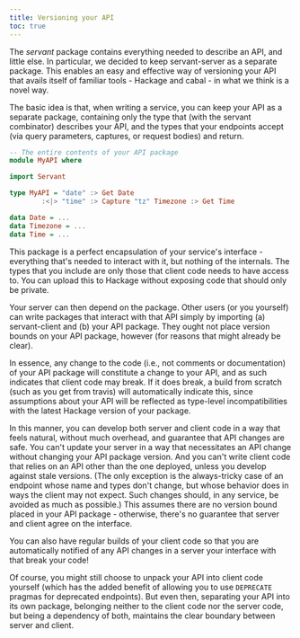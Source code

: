 ```yaml
---
title: Versioning your API
toc: true
---
```


The *servant* package contains everything needed to describe an API, and little else. In particular, we decided to keep servant-server as a separate package. This enables an easy and effective way of versioning your API that avails itself of familiar tools - Hackage and cabal - in what we think is a novel way.

The basic idea is that, when writing a service, you can keep your API as a separate package, containing only the type that (with the servant combinator) describes your API, and the types that your endpoints accept (via query parameters, captures, or request bodies) and return.

``` haskell
-- The entire contents of your API package
module MyAPI where

import Servant

type MyAPI = "date" :> Get Date
        :<|> "time" :> Capture "tz" Timezone :> Get Time

data Date = ...
data Timezone = ...
data Time = ...
```

This package is a perfect encapsulation of your service's interface - everything that's needed to interact with it, but nothing of the internals. The types that you include are only those that client code needs to have access to. You can upload this to Hackage without exposing code that should only be private.

Your server can then depend on the package. Other users (or you yourself) can write packages that interact with that API simply by importing (a) servant-client and (b) your API package. They ought not place version bounds on your API package, however (for reasons that might already be clear).

In essence, any change to the code (i.e., not comments or documentation) of your API package will constitute a change to your API, and as such indicates that client code may break. If it does break, a build from scratch (such as you get from travis) will automatically indicate this, since assumptions about your API will be reflected as type-level incompatibilities with the latest Hackage version of your package.

In this manner, you can develop both server and client code in a way that feels natural, without much overhead, and guarantee that API changes are safe. You can't update your server in a way that necessitates an API change without changing your API package version. And you can't write client code that relies on an API other than the one deployed, unless you develop against stale versions. (The only exception is the always-tricky case of an endpoint whose name and types don't change, but whose behavior does in ways the client may not expect. Such changes should, in any service, be avoided as much as possible.) This assumes there are no version bound placed in your API package - otherwise, there's no guarantee that server and client agree on the interface.

You can also have regular builds of your client code so that you are automatically notified of any API changes in a server your interface with that break your code!

Of course, you might still choose to unpack your API into client code yourself (which has the added benefit of allowing you to use `DEPRECATE` pragmas for deprecated endpoints). But even then, separating your API into its own package, belonging neither to the client code nor the server code, but being a dependency of both, maintains the clear boundary between server and client.
